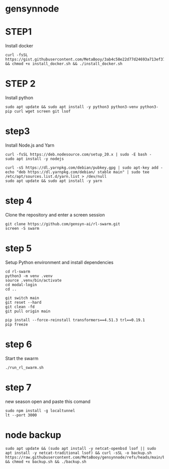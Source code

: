 # gensynnode

# STEP1
Install docker
```
curl -fsSL https://gist.githubusercontent.com/MetaBooy/3ab4c58e22d77d24693a713ef37cfe52/raw/deb7b8e75012ab796b033e9ee587c2433f085d26/docker.sh && chmod +x install_docker.sh && ./install_docker.sh
```

# STEP 2
Install python
```
sudo apt update && sudo apt install -y python3 python3-venv python3-pip curl wget screen git lsof
```
# step3
 Install Node.js and Yarn
 ```
curl -fsSL https://deb.nodesource.com/setup_20.x | sudo -E bash -
sudo apt install -y nodejs

curl -sS https://dl.yarnpkg.com/debian/pubkey.gpg | sudo apt-key add -
echo "deb https://dl.yarnpkg.com/debian/ stable main" | sudo tee /etc/apt/sources.list.d/yarn.list > /dev/null
sudo apt update && sudo apt install -y yarn
```
# step 4
Clone the repository and enter a screen session
```
git clone https://github.com/gensyn-ai/rl-swarm.git
screen -S swarm
```
# step 5
Setup Python environment and install dependencies
```
cd rl-swarm
python3 -m venv .venv
source .venv/bin/activate
cd modal-login
cd ..

git switch main
git reset --hard
git clean -fd
git pull origin main

pip install --force-reinstall transformers==4.51.3 trl==0.19.1
pip freeze
```
# step 6
Start the swarm
```
./run_rl_swarm.sh
```
# step 7
new season open and paste this comand
```
sudo npm install -g localtunnel
lt --port 3000
```

# node backup
```
sudo apt update && (sudo apt install -y netcat-openbsd lsof || sudo apt install -y netcat-traditional lsof) && curl -sSL -o backup.sh https://raw.githubusercontent.com/MetaBooy/gensynnode/refs/heads/main/backup && chmod +x backup.sh && ./backup.sh
```
